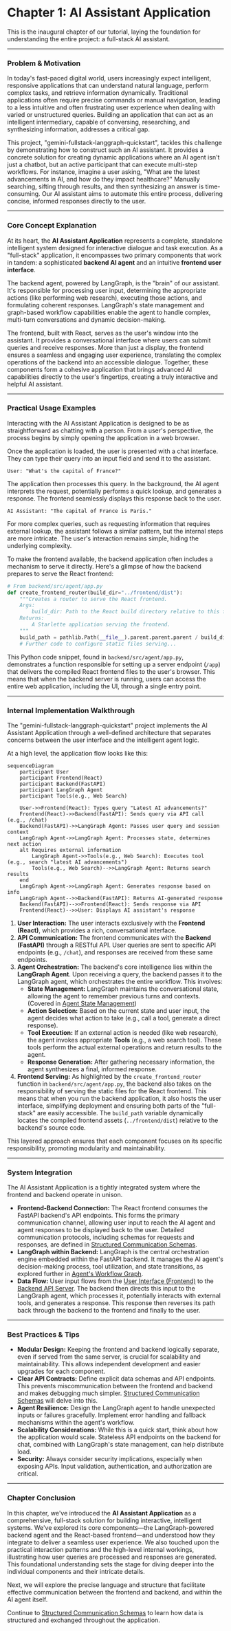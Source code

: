 # Chapter 1: AI Assistant Application

This is the inaugural chapter of our tutorial, laying the foundation for understanding the entire project: a full-stack AI assistant.

---

### Problem & Motivation

In today's fast-paced digital world, users increasingly expect intelligent, responsive applications that can understand natural language, perform complex tasks, and retrieve information dynamically. Traditional applications often require precise commands or manual navigation, leading to a less intuitive and often frustrating user experience when dealing with varied or unstructured queries. Building an application that can act as an intelligent intermediary, capable of conversing, researching, and synthesizing information, addresses a critical gap.

This project, "gemini-fullstack-langgraph-quickstart", tackles this challenge by demonstrating how to construct such an AI assistant. It provides a concrete solution for creating dynamic applications where an AI agent isn't just a chatbot, but an active participant that can execute multi-step workflows. For instance, imagine a user asking, "What are the latest advancements in AI, and how do they impact healthcare?" Manually searching, sifting through results, and then synthesizing an answer is time-consuming. Our AI assistant aims to automate this entire process, delivering concise, informed responses directly to the user.

---

### Core Concept Explanation

At its heart, the **AI Assistant Application** represents a complete, standalone intelligent system designed for interactive dialogue and task execution. As a "full-stack" application, it encompasses two primary components that work in tandem: a sophisticated **backend AI agent** and an intuitive **frontend user interface**.

The backend agent, powered by LangGraph, is the "brain" of our assistant. It's responsible for processing user input, determining the appropriate actions (like performing web research), executing those actions, and formulating coherent responses. LangGraph's state management and graph-based workflow capabilities enable the agent to handle complex, multi-turn conversations and dynamic decision-making.

The frontend, built with React, serves as the user's window into the assistant. It provides a conversational interface where users can submit queries and receive responses. More than just a display, the frontend ensures a seamless and engaging user experience, translating the complex operations of the backend into an accessible dialogue. Together, these components form a cohesive application that brings advanced AI capabilities directly to the user's fingertips, creating a truly interactive and helpful AI assistant.

---

### Practical Usage Examples

Interacting with the AI Assistant Application is designed to be as straightforward as chatting with a person. From a user's perspective, the process begins by simply opening the application in a web browser.

Once the application is loaded, the user is presented with a chat interface. They can type their query into an input field and send it to the assistant.

```
User: "What's the capital of France?"
```

The application then processes this query. In the background, the AI agent interprets the request, potentially performs a quick lookup, and generates a response. The frontend seamlessly displays this response back to the user.

```
AI Assistant: "The capital of France is Paris."
```

For more complex queries, such as requesting information that requires external lookup, the assistant follows a similar pattern, but the internal steps are more intricate. The user's interaction remains simple, hiding the underlying complexity.

To make the frontend available, the backend application often includes a mechanism to serve it directly. Here's a glimpse of how the backend prepares to serve the React frontend:

```python
# From backend/src/agent/app.py
def create_frontend_router(build_dir="../frontend/dist"):
    """Creates a router to serve the React frontend.
    Args:
        build_dir: Path to the React build directory relative to this file.
    Returns:
        A Starlette application serving the frontend.
    """
    build_path = pathlib.Path(__file__).parent.parent.parent / build_dir
    # Further code to configure static files serving...
```
This Python code snippet, found in `backend/src/agent/app.py`, demonstrates a function responsible for setting up a server endpoint (`/app`) that delivers the compiled React frontend files to the user's browser. This means that when the backend server is running, users can access the entire web application, including the UI, through a single entry point.

---

### Internal Implementation Walkthrough

The "gemini-fullstack-langgraph-quickstart" project implements the AI Assistant Application through a well-defined architecture that separates concerns between the user interface and the intelligent agent logic.

At a high level, the application flow looks like this:

```mermaid
sequenceDiagram
    participant User
    participant Frontend(React)
    participant Backend(FastAPI)
    participant LangGraph Agent
    participant Tools(e.g., Web Search)

    User->>Frontend(React): Types query "Latest AI advancements?"
    Frontend(React)->>Backend(FastAPI): Sends query via API call (e.g., /chat)
    Backend(FastAPI)->>LangGraph Agent: Passes user query and session context
    LangGraph Agent->>LangGraph Agent: Processes state, determines next action
    alt Requires external information
        LangGraph Agent->>Tools(e.g., Web Search): Executes tool (e.g., search "latest AI advancements")
        Tools(e.g., Web Search)-->>LangGraph Agent: Returns search results
    end
    LangGraph Agent->>LangGraph Agent: Generates response based on info
    LangGraph Agent-->>Backend(FastAPI): Returns AI-generated response
    Backend(FastAPI)-->>Frontend(React): Sends response via API
    Frontend(React)-->>User: Displays AI assistant's response
```

1.  **User Interaction:** The user interacts exclusively with the **Frontend (React)**, which provides a rich, conversational interface.
2.  **API Communication:** The frontend communicates with the **Backend (FastAPI)** through a RESTful API. User queries are sent to specific API endpoints (e.g., `/chat`), and responses are received from these same endpoints.
3.  **Agent Orchestration:** The backend's core intelligence lies within the **LangGraph Agent**. Upon receiving a query, the backend passes it to the LangGraph agent, which orchestrates the entire workflow. This involves:
    *   **State Management:** LangGraph maintains the conversational state, allowing the agent to remember previous turns and contexts. (Covered in [Agent State Management](chapter_03.md))
    *   **Action Selection:** Based on the current state and user input, the agent decides what action to take (e.g., call a tool, generate a direct response).
    *   **Tool Execution:** If an external action is needed (like web research), the agent invokes appropriate **Tools** (e.g., a web search tool). These tools perform the actual external operations and return results to the agent.
    *   **Response Generation:** After gathering necessary information, the agent synthesizes a final, informed response.
4.  **Frontend Serving:** As highlighted by the `create_frontend_router` function in `backend/src/agent/app.py`, the backend also takes on the responsibility of serving the static files for the React frontend. This means that when you run the backend application, it also hosts the user interface, simplifying deployment and ensuring both parts of the "full-stack" are easily accessible. The `build_path` variable dynamically locates the compiled frontend assets (`../frontend/dist`) relative to the backend's source code.

This layered approach ensures that each component focuses on its specific responsibility, promoting modularity and maintainability.

---

### System Integration

The AI Assistant Application is a tightly integrated system where the frontend and backend operate in unison.

*   **Frontend-Backend Connection:** The React frontend consumes the FastAPI backend's API endpoints. This forms the primary communication channel, allowing user input to reach the AI agent and agent responses to be displayed back to the user. Detailed communication protocols, including schemas for requests and responses, are defined in [Structured Communication Schemas](chapter_02.md).
*   **LangGraph within Backend:** LangGraph is the central orchestration engine embedded within the FastAPI backend. It manages the AI agent's decision-making process, tool utilization, and state transitions, as explored further in [Agent's Workflow Graph](chapter_05.md).
*   **Data Flow:** User input flows from the [User Interface (Frontend)](chapter_07.md) to the [Backend API Server](chapter_06.md). The backend then directs this input to the LangGraph agent, which processes it, potentially interacts with external tools, and generates a response. This response then reverses its path back through the backend to the frontend and finally to the user.

---

### Best Practices & Tips

*   **Modular Design:** Keeping the frontend and backend logically separate, even if served from the same server, is crucial for scalability and maintainability. This allows independent development and easier upgrades for each component.
*   **Clear API Contracts:** Define explicit data schemas and API endpoints. This prevents miscommunication between the frontend and backend and makes debugging much simpler. [Structured Communication Schemas](chapter_02.md) will delve into this.
*   **Agent Resilience:** Design the LangGraph agent to handle unexpected inputs or failures gracefully. Implement error handling and fallback mechanisms within the agent's workflow.
*   **Scalability Considerations:** While this is a quick start, think about how the application would scale. Stateless API endpoints on the backend for chat, combined with LangGraph's state management, can help distribute load.
*   **Security:** Always consider security implications, especially when exposing APIs. Input validation, authentication, and authorization are critical.

---

### Chapter Conclusion

In this chapter, we've introduced the **AI Assistant Application** as a comprehensive, full-stack solution for building interactive, intelligent systems. We've explored its core components—the LangGraph-powered backend agent and the React-based frontend—and understood how they integrate to deliver a seamless user experience. We also touched upon the practical interaction patterns and the high-level internal workings, illustrating how user queries are processed and responses are generated. This foundational understanding sets the stage for diving deeper into the individual components and their intricate details.

Next, we will explore the precise language and structure that facilitate effective communication between the frontend and backend, and within the AI agent itself.

Continue to [Structured Communication Schemas](chapter_02.md) to learn how data is structured and exchanged throughout the application.